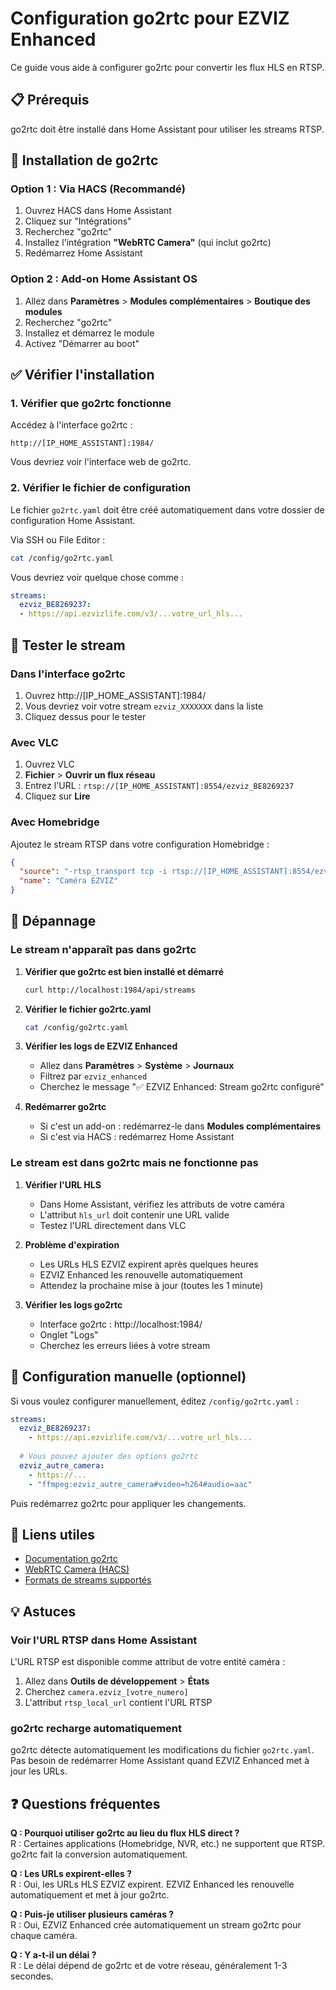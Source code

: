 # Configuration go2rtc pour EZVIZ Enhanced

Ce guide vous aide à configurer go2rtc pour convertir les flux HLS en RTSP.

## 📋 Prérequis

go2rtc doit être installé dans Home Assistant pour utiliser les streams RTSP.

## 🔧 Installation de go2rtc

### Option 1 : Via HACS (Recommandé)

1. Ouvrez HACS dans Home Assistant
2. Cliquez sur "Intégrations"
3. Recherchez "go2rtc"
4. Installez l'intégration **"WebRTC Camera"** (qui inclut go2rtc)
5. Redémarrez Home Assistant

### Option 2 : Add-on Home Assistant OS

1. Allez dans **Paramètres** > **Modules complémentaires** > **Boutique des modules**
2. Recherchez "go2rtc"
3. Installez et démarrez le module
4. Activez "Démarrer au boot"

## ✅ Vérifier l'installation

### 1. Vérifier que go2rtc fonctionne

Accédez à l'interface go2rtc :
```
http://[IP_HOME_ASSISTANT]:1984/
```

Vous devriez voir l'interface web de go2rtc.

### 2. Vérifier le fichier de configuration

Le fichier `go2rtc.yaml` doit être créé automatiquement dans votre dossier de configuration Home Assistant.

Via SSH ou File Editor :
```bash
cat /config/go2rtc.yaml
```

Vous devriez voir quelque chose comme :
```yaml
streams:
  ezviz_BE8269237:
  - https://api.ezvizlife.com/v3/...votre_url_hls...
```

## 🎥 Tester le stream

### Dans l'interface go2rtc

1. Ouvrez http://[IP_HOME_ASSISTANT]:1984/
2. Vous devriez voir votre stream `ezviz_XXXXXXX` dans la liste
3. Cliquez dessus pour le tester

### Avec VLC

1. Ouvrez VLC
2. **Fichier** > **Ouvrir un flux réseau**
3. Entrez l'URL : `rtsp://[IP_HOME_ASSISTANT]:8554/ezviz_BE8269237`
4. Cliquez sur **Lire**

### Avec Homebridge

Ajoutez le stream RTSP dans votre configuration Homebridge :
```json
{
  "source": "-rtsp_transport tcp -i rtsp://[IP_HOME_ASSISTANT]:8554/ezviz_BE8269237",
  "name": "Caméra EZVIZ"
}
```

## 🐛 Dépannage

### Le stream n'apparaît pas dans go2rtc

1. **Vérifier que go2rtc est bien installé et démarré**
   ```bash
   curl http://localhost:1984/api/streams
   ```

2. **Vérifier le fichier go2rtc.yaml**
   ```bash
   cat /config/go2rtc.yaml
   ```

3. **Vérifier les logs de EZVIZ Enhanced**
   - Allez dans **Paramètres** > **Système** > **Journaux**
   - Filtrez par `ezviz_enhanced`
   - Cherchez le message "✅ EZVIZ Enhanced: Stream go2rtc configuré"

4. **Redémarrer go2rtc**
   - Si c'est un add-on : redémarrez-le dans **Modules complémentaires**
   - Si c'est via HACS : redémarrez Home Assistant

### Le stream est dans go2rtc mais ne fonctionne pas

1. **Vérifier l'URL HLS**
   - Dans Home Assistant, vérifiez les attributs de votre caméra
   - L'attribut `hls_url` doit contenir une URL valide
   - Testez l'URL directement dans VLC

2. **Problème d'expiration**
   - Les URLs HLS EZVIZ expirent après quelques heures
   - EZVIZ Enhanced les renouvelle automatiquement
   - Attendez la prochaine mise à jour (toutes les 1 minute)

3. **Vérifier les logs go2rtc**
   - Interface go2rtc : http://localhost:1984/
   - Onglet "Logs"
   - Cherchez les erreurs liées à votre stream

## 📝 Configuration manuelle (optionnel)

Si vous voulez configurer manuellement, éditez `/config/go2rtc.yaml` :

```yaml
streams:
  ezviz_BE8269237:
    - https://api.ezvizlife.com/v3/...votre_url_hls...
  
  # Vous pouvez ajouter des options go2rtc
  ezviz_autre_camera:
    - https://...
    - "ffmpeg:ezviz_autre_camera#video=h264#audio=aac"
```

Puis redémarrez go2rtc pour appliquer les changements.

## 🔗 Liens utiles

- [Documentation go2rtc](https://github.com/AlexxIT/go2rtc)
- [WebRTC Camera (HACS)](https://github.com/AlexxIT/WebRTC)
- [Formats de streams supportés](https://github.com/AlexxIT/go2rtc#source-types)

## 💡 Astuces

### Voir l'URL RTSP dans Home Assistant

L'URL RTSP est disponible comme attribut de votre entité caméra :
1. Allez dans **Outils de développement** > **États**
2. Cherchez `camera.ezviz_[votre_numero]`
3. L'attribut `rtsp_local_url` contient l'URL RTSP

### go2rtc recharge automatiquement

go2rtc détecte automatiquement les modifications du fichier `go2rtc.yaml`. Pas besoin de redémarrer Home Assistant quand EZVIZ Enhanced met à jour les URLs.

## ❓ Questions fréquentes

**Q : Pourquoi utiliser go2rtc au lieu du flux HLS direct ?**  
R : Certaines applications (Homebridge, NVR, etc.) ne supportent que RTSP. go2rtc fait la conversion automatiquement.

**Q : Les URLs expirent-elles ?**  
R : Oui, les URLs HLS EZVIZ expirent. EZVIZ Enhanced les renouvelle automatiquement et met à jour go2rtc.

**Q : Puis-je utiliser plusieurs caméras ?**  
R : Oui, EZVIZ Enhanced crée automatiquement un stream go2rtc pour chaque caméra.

**Q : Y a-t-il un délai ?**  
R : Le délai dépend de go2rtc et de votre réseau, généralement 1-3 secondes.

